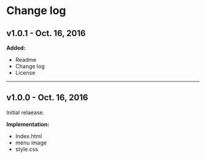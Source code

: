 # Change log

## v1.0.1 - Oct. 16, 2016

**Added:**
- Readme
- Change log
- License 

---

## v1.0.0 - Oct. 16, 2016

Initial relaease.

**Implementation:**
- Index.html
- menu image
- style.css 